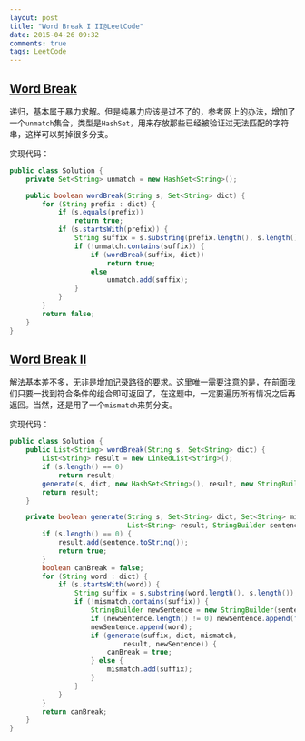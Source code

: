```yaml
---
layout: post
title: "Word Break I II@LeetCode"
date: 2015-04-26 09:32
comments: true
tags: LeetCode
---
```

## [Word Break](https://leetcode.com/problems/word-break/)

<!-- more -->

递归，基本属于暴力求解。但是纯暴力应该是过不了的，参考网上的办法，增加了一个`unmatch`集合，类型是`HashSet`，用来存放那些已经被验证过无法匹配的字符串，这样可以剪掉很多分支。

实现代码：

``` java
public class Solution {
    private Set<String> unmatch = new HashSet<String>();

    public boolean wordBreak(String s, Set<String> dict) {
        for (String prefix : dict) {
            if (s.equals(prefix))
                return true;
            if (s.startsWith(prefix)) {
                String suffix = s.substring(prefix.length(), s.length());
                if (!unmatch.contains(suffix)) {
                    if (wordBreak(suffix, dict))
                        return true;
                    else
                        unmatch.add(suffix);
                }
            }
        }
        return false;
    }
}
```

## [Word Break II](https://leetcode.com/problems/word-break-ii/)

解法基本差不多，无非是增加记录路径的要求。这里唯一需要注意的是，在前面我们只要一找到符合条件的组合即可返回了，在这题中，一定要遍历所有情况之后再返回。当然，还是用了一个`mismatch`来剪分支。

实现代码：

``` java
public class Solution {
    public List<String> wordBreak(String s, Set<String> dict) {
        List<String> result = new LinkedList<String>();
        if (s.length() == 0)
            return result;
        generate(s, dict, new HashSet<String>(), result, new StringBuilder());
        return result;
    }

    private boolean generate(String s, Set<String> dict, Set<String> mismatch,
                             List<String> result, StringBuilder sentence) {
        if (s.length() == 0) {
            result.add(sentence.toString());
            return true;
        }
        boolean canBreak = false;
        for (String word : dict) {
            if (s.startsWith(word)) {
                String suffix = s.substring(word.length(), s.length());
                if (!mismatch.contains(suffix)) {
                    StringBuilder newSentence = new StringBuilder(sentence);
                    if (newSentence.length() != 0) newSentence.append(" ");
                    newSentence.append(word);
                    if (generate(suffix, dict, mismatch,
                            result, newSentence)) {
                        canBreak = true;
                    } else {
                        mismatch.add(suffix);
                    }
                }
            }
        }
        return canBreak;
    }
}
```